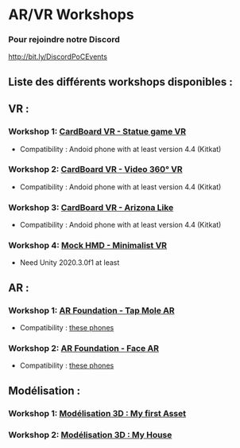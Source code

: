 # AR/VR Workshops

### Pour rejoindre notre Discord
http://bit.ly/DiscordPoCEvents


## Liste des différents workshops disponibles :

## VR :

### Workshop 1: [CardBoard VR - Statue game VR](./Workshop_VR_1/Workshop_VR_1.pdf)
- Compatibility : Andoid phone with at least version 4.4 (Kitkat)

### Workshop 2: [CardBoard VR - Video 360° VR](./Workshop_VR_2/Workshop_VR_2.pdf)
- Compatibility : Andoid phone with at least version 4.4 (Kitkat)

### Workshop 3: [CardBoard VR - Arizona Like](./Workshop_VR_3)
- Compatibility : Andoid phone with at least version 4.4 (Kitkat)

### Workshop 4: [Mock HMD - Minimalist VR](./Workshop_VR_4)
- Need Unity 2020.3.0f1 at least

## AR :

### Workshop 1: [AR Foundation - Tap Mole AR](./Workshop_AR_1/Workshop_AR_1.pdf)
- Compatibility : [these phones](https://developers.google.com/ar/discover/supported-devices)

### Workshop 2: [AR Foundation - Face AR](./Workshop_AR_2/Workshop_AR_2.pdf)
- Compatibility : [these phones](https://developers.google.com/ar/discover/supported-devices)

## Modélisation :

### Workshop 1: [Modélisation 3D : My first Asset](./Workshop_MD_1/Workshop_MD_1.pdf)

### Workshop 2: [Modélisation 3D : My House](./Workshop_MD_2/Workshop_MD_2.pdf)